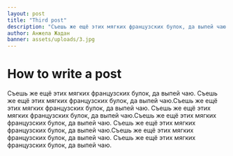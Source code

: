```yaml
---
layout: post
title: "Third post"
description: "Съешь же ещё этих мягких французских булок, да выпей чаю. Съешь же ещё этих мягких французских булок, да выпей чаю." 
author: Анжела Жадан
banner: assets/uploads/3.jpg
---
```


# How to write a post

Съешь же ещё этих мягких французских булок, да выпей чаю. Съешь же ещё этих мягких французских булок, да выпей чаю.Съешь же ещё этих мягких французских булок, да выпей чаю. Съешь же ещё этих мягких французских булок, да выпей чаю.Съешь же ещё этих мягких французских булок, да выпей чаю. Съешь же ещё этих мягких французских булок, да выпей чаю.Съешь же ещё этих мягких французских булок, да выпей чаю. Съешь же ещё этих мягких французских булок, да выпей чаю.